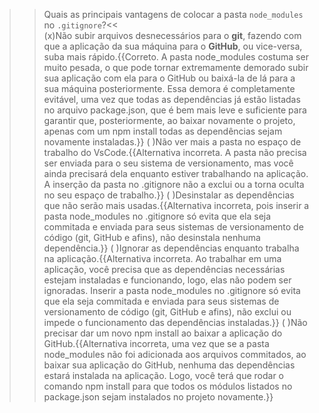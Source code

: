 >>Quais as principais vantagens de colocar a pasta `node_modules` no `.gitignore`?<<  
(x)Não subir arquivos desnecessários para o **git**, fazendo com que a aplicação da sua máquina para o **GitHub**, ou vice-versa, suba mais rápido.{{Correto. A pasta node_modules costuma ser muito pesada, o que pode tornar extremamente demorado subir sua aplicação com ela para o GitHub ou baixá-la de lá para a sua máquina posteriormente. Essa demora é completamente evitável, uma vez que todas as dependências já estão listadas no arquivo package.json, que é bem mais leve e suficiente para garantir que, posteriormente, ao baixar novamente o projeto, apenas com um npm install todas as dependências sejam novamente instaladas.}}
( )Não ver mais a pasta no espaço de trabalho do VsCode.{{Alternativa incorreta. A pasta não precisa ser enviada para o seu sistema de versionamento, mas você ainda precisará dela enquanto estiver trabalhando na aplicação. A inserção da pasta no .gitignore não a exclui ou a torna oculta no seu espaço de trabalho.}}
( )Desinstalar as dependências que não serão mais usadas.{{Alternativa incorreta, pois inserir a pasta node_modules no .gitignore só evita que ela seja commitada e enviada para seus sistemas de versionamento de código (git, GitHub e afins), não desinstala nenhuma dependência.}}
( )Ignorar as dependências enquanto trabalha na aplicação.{{Alternativa incorreta. Ao trabalhar em uma aplicação, você precisa que as dependências necessárias estejam instaladas e funcionando, logo, elas não podem ser ignoradas. Inserir a pasta node_modules no .gitignore só evita que ela seja commitada e enviada para seus sistemas de versionamento de código (git, GitHub e afins), não exclui ou impede o funcionamento das dependências instaladas.}}
( )Não precisar dar um novo npm install ao baixar a aplicação do GitHub.{{Alternativa incorreta, uma vez que se a pasta node_modules não foi adicionada aos arquivos commitados, ao baixar sua aplicação do GitHub, nenhuma das dependências estará instalada na aplicação. Logo, você terá que rodar o comando npm install para que todos os módulos listados no package.json sejam instalados no projeto novamente.}}